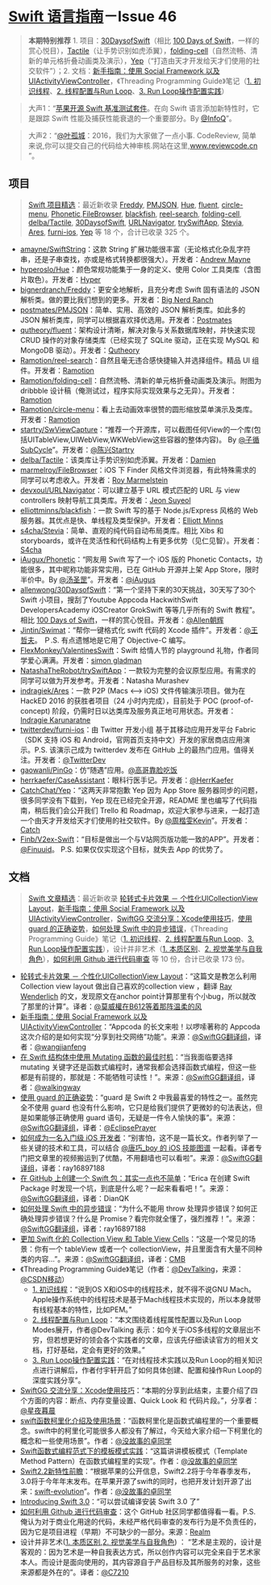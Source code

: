 [Swift 语言指南](https://github.com/ipader/SwiftGuide)－Issue 46
===
> **本期特别推荐** 1. 项目：[30DaysofSwift](https://github.com/allenwong/30DaysofSwift)（相比 [100 Days of Swift](http://samvlu.com/index.html)，一样的赏心悦目），[Tactile](https://github.com/delba/Tactile)（让手势识别如虎添翼），[folding-cell](https://github.com/Ramotion/folding-cell)（自然流畅、清新的单元格折叠动画类及演示），[Yep](https://github.com/CatchChat/Yep)（“打造由天才开发给天才们使用的社交软件”）；2. 文档：[新手指南：使用 Social Framework 以及 UIActivityViewController](http://swift.gg/2016/02/04/social-framework-introduction/)，《Threading Programming Guide》笔记（[1. 初识线程](http://geek.csdn.net/news/detail/54092)、[2. 线程配置与Run Loop](http://geek.csdn.net/news/detail/55617)、[3. Run Loop操作配置实践](http://geek.csdn.net/news/detail/56056)）

> 大声1：“[苹果开源 Swift 基准测试套件](http://www.infoq.com/cn/news/2016/02/swift-benchmarking-suite)。在向 Swift 语言添加新特性时，它是跟踪 Swift 性能及捕获性能衰退的一个重要部分。By [@InfoQ](http://weibo.com/infoqchina)”。

> 大声2：“[@叶孤城](http://weibo.com/u/1438670852)：2016，我们为大家做了一点小事. CodeReview,  简单来说,你可以提交自己的代码给大神审核.网站在这里,www.reviewcode.cn ”。

## 项目
> [Swift 项目精选](https://github.com/ipader/SwiftGuide/blob/master/Featured.md)：最近新收录 [Freddy](https://github.com/bignerdranch/Freddy), [PMJSON](https://github.com/postmates/PMJSON), [Hue](https://github.com/hyperoslo/Hue), [fluent](https://github.com/qutheory/fluent), [circle-menu](https://github.com/Ramotion/circle-menu), [Phonetic](https://github.com/iAugux/Phonetic),[FileBrowser](https://github.com/marmelroy/FileBrowser), [blackfish](https://github.com/elliottminns/blackfish), [reel-search](https://github.com/Ramotion/reel-search), [folding-cell](https://github.com/Ramotion/folding-cell), [delba/Tactile](https://github.com/delba/Tactile), [30DaysofSwift](https://github.com/allenwong/30DaysofSwift), [URLNavigator](https://github.com/devxoul/URLNavigator), [trySwiftApp](https://github.com/NatashaTheRobot/trySwiftApp), [Stevia](https://github.com/s4cha/Stevia), [Ares](https://github.com/indragiek/Ares), [furni-ios](https://github.com/twitterdev/furni-ios), [Yep](https://github.com/CatchChat/Yep) 等 18 个，合计已收录 325 个。

* [amayne/SwiftString](https://github.com/amayne/SwiftString)：这款 String 扩展功能很丰富（无论格式化杂乱字符串，还是子串查找，亦或是格式转换都很强大）。开发者：[Andrew Mayne](https://github.com/amayne)
* [hyperoslo/Hue](https://github.com/hyperoslo/Hue)：颜色常规功能集于一身的定义、使用 Color 工具类库（含图片取色）。开发者：[Hyper](https://github.com/hyperoslo)
* [bignerdranch/Freddy](https://github.com/bignerdranch/Freddy)：更安全地解析，且充分考虑 Swift 固有语法的 JSON 解析类。做的要比我们想到的更多。开发者：[Big Nerd Ranch](https://github.com/bignerdranch)
* [postmates/PMJSON](https://github.com/postmates/PMJSON)：简单、实用、高效的 JSON 解析类库。如此多的 JSON 解析类库，同学可以根据喜欢择优选用。开发者：[Postmates](https://github.com/postmates)
* [qutheory/fluent](https://github.com/qutheory/fluent)：架构设计清晰，解决对象与关系数据库映射，并快速实现 CRUD 操作的对象存储类库（已经实现了 SQLite 驱动，正在实现 MySQL 和 MongoDB 驱动）。开发者：[Qutheory](https://github.com/qutheory)
* [Ramotion/reel-search](https://github.com/Ramotion/reel-search)：自然且毫无违合感快捷输入并选择组件。精品 UI 组件。开发者：[Ramotion](https://github.com/Ramotion)
* [Ramotion/folding-cell](https://github.com/Ramotion/folding-cell)：自然流畅、清新的单元格折叠动画类及演示。附图为 dribbble 设计稿（俺测试过，程序实际实现效果与之无异）。开发者：[Ramotion](https://github.com/Ramotion)
* [Ramotion/circle-menu](https://github.com/Ramotion/circle-menu)：看上去动画效率很赞的圆形缩放菜单演示及类库。开发者：[Ramotion](https://github.com/Ramotion)
* [startry/SwViewCapture](https://github.com/startry/SwViewCapture)：“推荐一个开源库，可以截图任何View的一个库(包括UITableView,UIWebView,WKWebView这些容器的整体内容)。 By [@子循SubCycle](http://weibo.com/chenyl107)”。开发者：[@陈兴Startry](http://weibo.com/chenxingstartry)
* [delba/Tactile](https://github.com/delba/Tactile)：该类库让手势识别如虎添翼。开发者：[Damien](https://github.com/delba)
* [marmelroy/FileBrowser](https://github.com/marmelroy/FileBrowser)：iOS 下 Finder 风格文件浏览器，有此特殊需求的同学可以考虑收入。开发者：[Roy Marmelstein](https://github.com/marmelroy)
* [devxoul/URLNavigator](https://github.com/devxoul/URLNavigator)：可以建立基于 URL 模式匹配的 URL 与 view controllers 映射导航工具类库。开发者：[Jeon Suyeol](https://github.com/devxoul)
* [elliottminns/blackfish](https://github.com/elliottminns/blackfish)：一款 Swift 写的基于 Node.js/Express 风格的 Web 服务器。其优点是快、单线程及类型保护。开发者：[Elliott Minns](https://github.com/elliottminns)
* [s4cha/Stevia](https://github.com/s4cha/Stevia)：简单、直观的纯代码自动布局类库。相比 Xibs 和 storyboards，或许在灵活性和代码结构上有更多优势（见仁见智）。开发者：[S4cha](https://github.com/s4cha)
* [iAugux/Phonetic](https://github.com/iAugux/Phonetic)：“网友用 Swift 写了一个 iOS 版的 Phonetic Contacts，功能很多，其中昵称功能非常实用，已在 GitHub 开源并上架 App Store，限时半价中。By [@汤圣罡](http://weibo.com/lexrus)”。开发者：[@iAugus](http://weibo.com/augusoo7)
* [allenwong/30DaysofSwift](https://github.com/allenwong/30DaysofSwift)：“第一个坚持下来的30天挑战，30天写了30个 Swift 小项目，搜刮了Youtube Appcoda HackwithSwift DevelopersAcademy iOSCreator GrokSwift 等等几乎所有的 Swift 教程”。相比 [100 Days of Swift](http://samvlu.com/index.html)，一样的赏心悦目。开发者：[@Allen朝辉](http://weibo.com/wangchaohui)
* [Jintin/Swimat](https://github.com/Jintin/Swimat)：“帮你一键格式化 swift 代码的 Xcode 插件”。开发者：[@王哲夫](http://weibo.com/nonomori)。 Ｐ.S. 有点遗憾地是它用了 Objective-C 编写。
* [FlexMonkey/ValentinesSwift](https://github.com/FlexMonkey/ValentinesSwift)：Swift 给情人节的 playground 礼物，作者同学爱心满满。开发者：[simon gladman](https://github.com/FlexMonkey)
* [NatashaTheRobot/trySwiftApp](https://github.com/NatashaTheRobot/trySwiftApp)：一款较为完整的会议原型应用。有需求的同学可以做为开发参考。开发者：Natasha Murashev
* [indragiek/Ares](https://github.com/indragiek/Ares)：一款 P2P (Macs <--> iOS) 文件传输演示项目。做为在 HackED 2016 的获胜者项目（24 小时内完成），目前处于 POC (proof-of-concept) 阶段，仍需时日以达类库及服务真正地可用状态。开发者：[Indragie Karunaratne](https://github.com/indragiek/Ares)
* [twitterdev/furni-ios](https://github.com/twitterdev/furni-ios)：由 Twitter 开发小组 基于其移动应用开发平台 Fabric（SDK 支持 iOS 和 Android，官网首页支持中文）开发的家居商店应用演示。P.S. 该演示己成为 twitterdev 发布在 GitHub 上的最热门应用。值得关注。开发者：[@TwitterDev](https://github.com/twitterdev)
* [gaowanli/PinGo](https://github.com/gaowanli/PinGo)：仿“随遇”应用。[@高哥靠脸吃饭](http://weibo.com/u/3441650342)
* [herrkaefer/CaseAssistant](https://github.com/herrkaefer/CaseAssistant)：眼科行医手记。开发者：[@HerrKaefer](http://weibo.com/herrkaefer)
* [CatchChat/Yep](https://github.com/CatchChat/Yep)：“这两天非常抱歉 Yep 因为 App Store 服务器同步的问题，很多同学没有下载到，Yep 现在已经完全开源，README 里也编写了代码指南，稍后我们会公开我们 Trello 和 Roadmap，欢迎大家参与进来，一起打造一个由天才开发给天才们使用的社交软件。By [@周楷雯Kevin](http://weibo.com/kevinzhow)”。开发者：[Catch](https://github.com/CatchChat)
* [Finb/V2ex-Swift](https://github.com/Finb/V2ex-Swift)：“目标是做出一个与V站网页版功能一致的APP”。开发者：[@Finuuid](http://weibo.com/u/3161718545)。 P.S. 如果仅仅实现这个目标，就失去 App 的优势了。

## 文档
> [Swift 文章精选](https://github.com/ipader/SwiftGuide/blob/master/Featured-Articles.md)：最近新收录 [轮转式卡片效果 － 个性化UICollectionView Layout](http://www.jianshu.com/p/45f39b70263d)，[新手指南：使用 Social Framework 以及 UIActivityViewController](http://swift.gg/2016/02/04/social-framework-introduction/)，[SwiftGG 交流分享：Xcode使用技巧](http://www.jianshu.com/p/cda4b0fe07e0)，[使用 guard 的正确姿势](http://swift.gg/2016/02/14/swift-guard-radix/)，[如何处理 Swift 中的异步错误](http://swift.gg/2016/02/16/async-errors/)，《Threading Programming Guide》笔记（[1. 初识线程](http://geek.csdn.net/news/detail/54092)、[2. 线程配置与Run Loop](http://geek.csdn.net/news/detail/55617)、[3. Run Loop操作配置实践](http://geek.csdn.net/news/detail/56056)），设计并非艺术（[1. 本质区别](http://www.beforweb.com/node/821)、[2. 视觉美学与自我角色](http://www.beforweb.com/node/822)），[如何利用 Github 进行代码审查](https://realm.io/cn/news/codereview-howto/) 等 10 份，合计已收录 173 份。

* [轮转式卡片效果 － 个性化UICollectionView Layout](http://www.jianshu.com/p/45f39b70263d)：“这篇文是教怎么利用Collection view layout 做出自己喜欢的collection view ，翻译 [Ray Wenderlich](http://www.raywenderlich.com/107687/uicollectionview-custom-layout-tutorial-spinning-wheel) 的文，发现原文在anchor point计算那里有个小bug，所以就改了那里的计算”。译者：[@莫威權在B612等着那阵温柔的风](http://weibo.com/u/1061021332)
* [新手指南：使用 Social Framework 以及 UIActivityViewController](http://swift.gg/2016/02/04/social-framework-introduction/)：“Appcoda 的长文来啦！以啰嗦著称的 Appcoda 这次介绍的是如何实现“分享到社交网络”功能”。来源：[@SwiftGG翻译组](http://weibo.com/swiftguide)，译者：[@wangjianfeng](http://weibo.com/walkingway)
* [在 Swift 结构体中使用 Mutating 函数的最佳时机](http://swift.gg/2016/02/06/when-to-use-mutating-functions-in-swift-structs/)：“当我面临要选择 mutating 关键字还是函数式编程时，通常我都会选择函数式编程，但这一些都是有前提的，那就是：不能牺牲可读性！”。来源：[@SwiftGG翻译组](http://weibo.com/swiftguide)，译者：[@walkingway](http://weibo.com/walkingway)
* [使用 guard 的正确姿势](http://swift.gg/2016/02/14/swift-guard-radix/)：“guard 是 Swift 2 中我最喜爱的特性之一。虽然完全不使用 guard 也没有什么影响，它只是给我们提供了更微妙的句法表达，但是如果能够正确使用 guard 语句，无疑是一件令人愉快的事”。来源：[@SwiftGG翻译组](http://weibo.com/swiftguide)，译者：[@EclipsePrayer](http://weibo.com/EclipsePrayer)
* [如何成为一名入门级 iOS 开发者](http://swift.gg/2016/02/15/how-to-become-a-developer-1/)：“别害怕，这不是一篇长文。作者列举了一些关键的技术和工具，可以结合 [@唐巧_boy 的 iOS 技能图谱](https://gist.github.com/tangqiaoboy/5fadd9ba398277680b87) 一起看。译者专门把文章里的视频搬运到了优酷，不用翻墙也可以看啦”。来源：[@SwiftGG翻译组](http://weibo.com/swiftguide)，译者：ray16897188
* [在 GitHub 上创建一个 Swift 包：其实一点也不简单](http://swift.gg/2016/02/22/creating-a-swift-package-on-github-not-as-easy-as-i-thought/)：“Erica 在创建 Swift Package 时发现一个坑，到底是什么呢？一起来看看吧！”。来源：[@SwiftGG翻译组](http://weibo.com/swiftguide)，译者：DianQK
* [如何处理 Swift 中的异步错误](http://swift.gg/2016/02/16/async-errors/)：“为什么不能用 throw 处理异步错误？如何正确处理异步错误？什么是 Promise？看完你就全懂了，强烈推荐！”。来源：[@SwiftGG翻译组](http://weibo.com/swiftguide)，译者：ray16897188
* [更加 Swift 化的 Collection View 和 Table View Cells](http://swift.gg/2016/02/02/being-swifty-with-collection-view-and-table-view-cells/)：“这是一个常见的场景：你有一个 tableView 或者一个 collectionView，并且里面含有大量不同种类的内容...”。来源：[@SwiftGG翻译组](http://weibo.com/swiftguide)，译者：[CMB](https://github.com/chenmingbiao)
* 《Threading Programming Guide》笔记（作者：[@DevTalking](http://weibo.com/jacefu)，来源：[@CSDN移动](http://weibo.com/csdnmobile)）
	* [1. 初识线程](http://geek.csdn.net/news/detail/54092)：“说到OS X和iOS中的线程技术，就不得不说GNU Mach。Apple操作系统中的线程技术是基于Mach线程技术实现的，所以本身就带有线程基本的特性，比如PEM。”
	* [2. 线程配置与Run Loop](http://geek.csdn.net/news/detail/55617)：“本文围绕着线程属性配置以及Run Loop Modes展开，作者@DevTalking 表示：如今关于iOS多线程的文章层出不穷，但若想更好的领会各个实践者的文章，应该先仔细读读官方的相关文档，打好基础，定会有更好的效果。”
	* [3. Run Loop操作配置实践](http://geek.csdn.net/news/detail/56056)：“在对线程技术实践以及Run Loop的相关知识点进行讲解后，作者付宇轩开启了如何具体创建、配置和操作Run Loop的深度实践分享”。
* [SwiftGG 交流分享：Xcode使用技巧](http://www.jianshu.com/p/cda4b0fe07e0)：“本期的分享到此结束，主要介绍了四个方面的内容：断点、内存变量设置、Quick Look 和 代码片段。”，分享者：[@星夜暮晨](http://weibo.com/moonisky)
* [swift函数柯里化介绍及使用场景](http://www.jianshu.com/p/5b27fec8c616)：“函数柯里化是函数式编程里的一个重要概念。swift中的柯里化可能很多人都没有了解过，今天给大家介绍一下柯里化的概念和一些使用场景”。作者：[@没故事的卓同学](http://weibo.com/u/1926303682)
* [Swift函数式编程范式下的模板模式实践](http://www.jianshu.com/p/c4f185e4cd72)：“这篇讲讲模板模式（Template Method Pattern）在函数式编程里的实现”。作者：[@没故事的卓同学](http://weibo.com/u/1926303682)
* [Swift2.2新特性前瞻](http://www.jianshu.com/p/7a9c60131140)：“根据苹果的公开信息，Swift2.2将于今年春季发布，3.0将于今年年末发布。在苹果开源了swift的同时，也把开发计划开源了出来：[swift-evolution](https://github.com/apple/swift-evolution)”。作者：[@没故事的卓同学](http://weibo.com/u/1926303682)
* [Introducing Swift 3.0](http://dev.iachieved.it/iachievedit/)：“可以尝试编译安装 Swift 3.0 了”
* [如何利用 Github 进行代码审查](https://realm.io/cn/news/codereview-howto/)：这个 GitHub 社区同学都值得看一看。P.S. 俺认为对于商业化用途的代码，未经严格代码审查的发布行为是不负责任的，因为它是项目进程（早期）不可缺少的一部分。来源：[Realm](https://realm.io/cn/news/codereview-howto/)
* 设计并非艺术([1. 本质区别](http://www.beforweb.com/node/821),[2. 视觉美学与自我角色](http://www.beforweb.com/node/822)) ： “艺术是主观的，设计是客观的：因为艺术是一种自我表达方式，所以创作内容可以完全来自于艺术家本人。而设计是面向使用的，其内容源自于产品目标及其所服务的对象，这些来源都是外在的”。译者：[@C7210](http://weibo.com/c7210)

